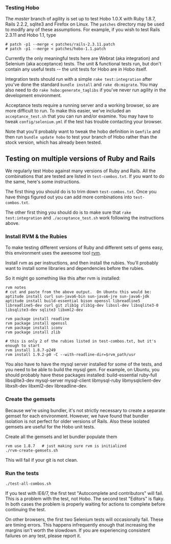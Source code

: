 
### Testing Hobo

The *master* branch of agility is set up to test Hobo 1.0.X with Ruby
1.8.7, Rails 2.2.2, sqlite3 and Firefox on Linux.   The `patches`
directory may be used to modify any of these assumptions.  For
example, if you wish to test Rails 2.3.11 and Hobo 1.1, type

    # patch -p1 --merge < patches/rails-2.3.11.patch
    # patch -p1 --merge < patches/hobo-1.1.patch

Currently the only meaningful tests here are Webrat (aka integration) and
Selenium (aka acceptance) tests.   The unit & functional tests run,
but don't contain any useful tests -- the unit tests for Hobo are in
Hobo itself.

Integration tests should run with a simple `rake test:integration`
after you've done the standard `bundle install` and `rake db:migrate`.
You may also need to do `rake hobo:generate_taglibs` if you've never
run agility in the development environment.

Acceptance tests require a running server and a working browser, so
are more difficult to run.  To make this easier, we've included an
`acceptance_test.sh` that you can run and/or examine.  You may have to
tweak `config/selenium.yml` if the test has trouble contacting your
browser.

Note that you'll probably want to tweak the hobo definition in
`Gemfile` and then run `bundle update hobo` to test your branch of
Hobo rather than the stock version, which has already been tested.

## Testing on multiple versions of Ruby and Rails

We regularly test Hobo against many versions of Ruby and Rails.  All
the combinations that are tested are listed in `test-combos.txt`.  If
you want to do the same, here's some instructions.

The first thing you should do is to trim down `test-combos.txt`.  Once
you have things figured out you can add more combinations into
`test-combos.txt`.

The other first thing you should do is to make sure that `rake
test:integration` and `./acceptance_test.sh` work following the
instructions above.

### Install RVM & the Rubies

To make testing different versions of Ruby and different sets of gems
easy, this environment uses the awesome tool
[rvm](http://rvm.beginrescueend.com/).

Install rvm as per instructions, and then install the rubies.  You'll
probably want to install some libraries and dependencies before the
rubies.

So it might go something like this after rvm is installed:

    rvm notes
    # cut and paste from the above output.  On Ubuntu this would be:
    aptitude install curl sun-java6-bin sun-java6-jre sun-java6-jdk
    aptitude install build-essential bison openssl libreadline5 libreadline5-dev curl git zlib1g zlib1g-dev libssl-dev libsqlite3-0 libsqlite3-dev sqlite3 libxml2-dev

    rvm package install readline
    rvm package install openssl
    rvm package install iconv
    rvm package install zlib

    # this is only 2 of the rubies listed in test-combos.txt, but it's enough to start
    rvm install 1.8.7-p249
    rvm install 1.9.2-p0 -C --with-readline-dir=$rvm_path/usr

You also have to have the mysql server installed for some of the
tests, and you need to be able to build the mysql gem.  For example,
on Ubuntu, you should probably have these packages installed:
build-essential ruby-full libsqlite3-dev mysql-server mysql-client
libmysql-ruby libmysqlclient-dev  libxslt-dev libxml2-dev 
libreadline-dev.

### Create the gemsets

Because we're using bundler, it's not strictly necessary to create a
separate gemset for each environment.   However, we have found that
bundler isolation is not perfect for older versions of Rails.  Also
these isolated gemsets are useful for the Hobo unit tests.

Create all the gemsets and let bundler populate them

    rvm use 1.8.7   # just making sure rvm is initialized
    ./rvm-create-gemsets.sh

This will fail if your git is not clean.

### Run the tests

    ./test-all-combos.sh

If you test with IE6/7, the first test "Autocomplete and contributors"
will fail.  This is a problem with the test, not Hobo.  The second test
"Editors" is flaky.   In both cases the problem is properly waiting
for actions to complete before continuing the test.

On other browsers, the first two Selenium tests will occasionally
fail.  These are timing errors.  This happens infrequently enough that
increasing the margins isn't worth the slowdown.   If you are
experiencing consistent failures on any test, please report it.


